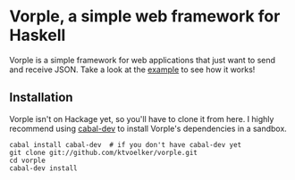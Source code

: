 
Vorple, a simple web framework for Haskell
==========================================

Vorple is a simple framework for web applications that just want to send and
receive JSON. Take a look at the [example](https://github.com/ktvoelker/vorple/blob/master/example/Simple.lhs) to see how it works!

Installation
------------

Vorple isn't on Hackage yet, so you'll have to clone it from here. I highly recommend
using [cabal-dev](https://github.com/creswick/cabal-dev) to install Vorple's
dependencies in a sandbox.

    cabal install cabal-dev  # if you don't have cabal-dev yet
    git clone git://github.com/ktvoelker/vorple.git
    cd vorple
    cabal-dev install

